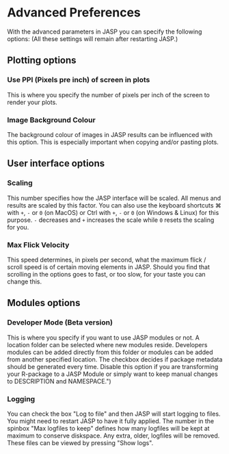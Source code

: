 
Advanced Preferences
=========

With the advanced parameters in JASP you can specify the following options:
(All these settings will remain after restarting JASP.)

## Plotting options

### Use PPI (Pixels pre inch) of screen in plots

This is where you specify the number of pixels per inch of the screen
to render your plots.

### Image Background Colour

The background colour of images in JASP results can be influenced with this option.
This is especially important when copying and/or pasting plots.


## User interface options

### Scaling

This number specifies how the JASP interface will be scaled.
All menus and results are scaled by this factor.
You can also use the keyboard shortcuts &#8984; with `+`, `-` or `0` (on MacOS) or Ctrl with `+`, `-` or `0` (on Windows & Linux) for
this purpose. `-` decreases and `+` increases the scale while `0` resets the scaling for you.

### Max Flick Velocity
This speed determines, in pixels per second, what the maximum flick / scroll speed is of certain moving elements in JASP.
Should you find that scrolling in the options goes to fast, or too slow, for your taste you can change this.


## Modules options

### Developer Mode (Beta version)

This is where you specify if you want to use JASP modules or not.
A location folder can be selected where new modules reside.
Developers modules can be added directly from this folder or modules
can be added from another specified location.
The checkbox decides if package metadata should be generated every time.
Disable this option if you are transforming your R-package to a JASP Module
or simply want to keep manual changes to DESCRIPTION and NAMESPACE.")

### Logging
You can check the box  "Log to file" and then JASP will start logging to files. You might need to restart JASP to have it fully applied.
The number in the spinbox "Max logfiles to keep" defines how many logfiles will be kept at maximum to conserve diskspace. Any extra, older, logfiles will be removed.
These files can be viewed by pressing "Show logs".
